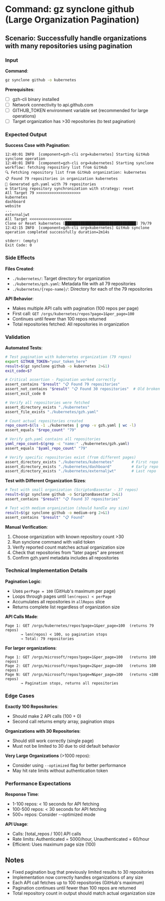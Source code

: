# Command: gz synclone github (Large Organization Pagination)

## Scenario: Successfully handle organizations with many repositories using pagination

### Input

**Command**:

```bash
gz synclone github -o kubernetes
```

**Prerequisites**:

- [ ] gzh-cli binary installed
- [ ] Network connectivity to api.github.com
- [ ] GITHUB_TOKEN environment variable set (recommended for large operations)
- [ ] Target organization has >30 repositories (to test pagination)

### Expected Output

**Success Case with Pagination**:

```
12:40:01 INFO  [component=gzh-cli org=kubernetes] Starting GitHub synclone operation
12:40:01 INFO  [component=gzh-cli org=kubernetes] Starting synclone workflow: fetching repository list from GitHub
🔍 Fetching repository list from GitHub organization: kubernetes
📋 Found 79 repositories in organization kubernetes
📝 Generated gzh.yaml with 79 repositories
⚙️ Starting repository synchronization with strategy: reset
All Target 79 >>>>>>>>>>>>>>>>>>>>
kubernetes
dashboard
website
...
externaljwt
All Target <<<<<<<<<<<<<<<<<<<
Clone or Reset kubernetes [████████████████████████████████] 79/79
12:42:15 INFO  [component=gzh-cli org=kubernetes] GitHub synclone operation completed successfully duration=2m14s

stderr: (empty)
Exit Code: 0
```

### Side Effects

**Files Created**:

- `./kubernetes/`: Target directory for organization
- `./kubernetes/gzh.yaml`: Metadata file with all 79 repositories
- `./kubernetes/{repo-name}/`: Directory for each of the 79 repositories

**API Behavior**:

- Makes multiple API calls with pagination (100 repos per page)
- First call: `GET /orgs/kubernetes/repos?page=1&per_page=100`
- Continues until fewer than 100 repos returned
- Total repositories fetched: All repositories in organization

### Validation

**Automated Tests**:

```bash
# Test pagination with kubernetes organization (79 repos)
export GITHUB_TOKEN="your_token_here"
result=$(gz synclone github -o kubernetes 2>&1)
exit_code=$?

# Critical assertion - Pagination worked correctly
assert_contains "$result" "📋 Found 79 repositories"
assert_not_contains "$result" "📋 Found 30 repositories"  # Old broken behavior
assert_exit_code 0

# Verify all repositories were fetched
assert_directory_exists "./kubernetes"
assert_file_exists "./kubernetes/gzh.yaml"

# Count actual repositories created
repo_count=$(ls -1 ./kubernetes | grep -v gzh.yaml | wc -l)
assert_equals "$repo_count" "79"

# Verify gzh.yaml contains all repositories
yaml_repo_count=$(grep -c "name:" ./kubernetes/gzh.yaml)
assert_equals "$yaml_repo_count" "79"

# Verify specific repositories exist (from different pages)
assert_directory_exists "./kubernetes/kubernetes"        # First repo
assert_directory_exists "./kubernetes/dashboard"         # Early repo
assert_directory_exists "./kubernetes/externaljwt"       # Last repo
```

**Test with Different Organization Sizes**:

```bash
# Test with small organization (ScriptonBasestar - 37 repos)
result=$(gz synclone github -o ScriptonBasestar 2>&1)
assert_contains "$result" "📋 Found 37 repositories"

# Test with medium organization (should handle any size)
result=$(gz synclone github -o medium-org 2>&1)
assert_contains "$result" "📋 Found"
```

**Manual Verification**:

1. Choose organization with known repository count >30
1. Run synclone command with valid token
1. Verify reported count matches actual organization size
1. Check that repositories from "later pages" are present
1. Confirm gzh.yaml metadata includes all repositories

### Technical Implementation Details

**Pagination Logic**:

- Uses `perPage = 100` (GitHub's maximum per page)
- Loops through pages until `len(repos) < perPage`
- Accumulates all repositories in `allRepos` slice
- Returns complete list regardless of organization size

**API Calls Made**:

```
Page 1: GET /orgs/kubernetes/repos?page=1&per_page=100  (returns 79 repos)
       → len(repos) < 100, so pagination stops
       → Total: 79 repositories
```

**For larger organizations**:

```
Page 1: GET /orgs/microsoft/repos?page=1&per_page=100   (returns 100 repos)
Page 2: GET /orgs/microsoft/repos?page=2&per_page=100   (returns 100 repos)  
Page N: GET /orgs/microsoft/repos?page=N&per_page=100   (returns <100 repos)
       → Pagination stops, returns all repositories
```

### Edge Cases

**Exactly 100 Repositories**:

- Should make 2 API calls (100 + 0)
- Second call returns empty array, pagination stops

**Organizations with 30 Repositories**:

- Should still work correctly (single page)
- Must not be limited to 30 due to old default behavior

**Very Large Organizations** (>1000 repos):

- Consider using `--optimized` flag for better performance
- May hit rate limits without authentication token

### Performance Expectations

**Response Time**:

- 1-100 repos: < 10 seconds for API fetching
- 100-500 repos: < 30 seconds for API fetching
- 500+ repos: Consider --optimized mode

**API Usage**:

- Calls: ⌈total_repos / 100⌉ API calls
- Rate limits: Authenticated = 5000/hour, Unauthenticated = 60/hour
- Efficient: Uses maximum page size (100)

## Notes

- Fixed pagination bug that previously limited results to 30 repositories
- Implementation now correctly handles organizations of any size
- Each API call fetches up to 100 repositories (GitHub's maximum)
- Pagination continues until fewer than 100 repos are returned
- Total repository count in output should match actual organization size
